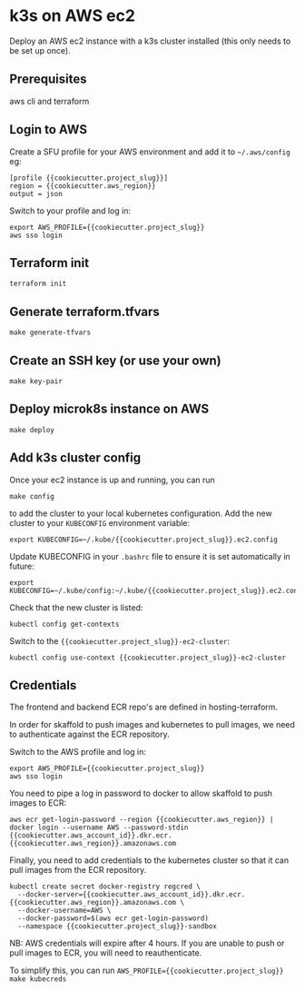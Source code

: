 # k3s on AWS ec2

Deploy an AWS ec2 instance with a k3s cluster installed (this only needs to be set up once).

## Prerequisites

aws cli and terraform

## Login to AWS

Create a SFU profile for your AWS environment and add it to `~/.aws/config` eg:

```
[profile {{cookiecutter.project_slug}}]
region = {{cookiecutter.aws_region}}
output = json
```

Switch to your profile and log in:

```
export AWS_PROFILE={{cookiecutter.project_slug}}
aws sso login
```

## Terraform init

```
terraform init
```

## Generate terraform.tfvars

```
make generate-tfvars
```

## Create an SSH key (or use your own)

```
make key-pair
```

## Deploy microk8s instance on AWS

```
make deploy
```

## Add k3s cluster config

Once your ec2 instance is up and running, you can run 
```
make config
``` 
to add the cluster to your local kubernetes configuration. Add the new cluster to your `KUBECONFIG` environment variable:

```
export KUBECONFIG=~/.kube/{{cookiecutter.project_slug}}.ec2.config
```

Update KUBECONFIG in your `.bashrc` file to ensure it is set automatically in future:

```
export KUBECONFIG=~/.kube/config:~/.kube/{{cookiecutter.project_slug}}.ec2.config
```

Check that the new cluster is listed:

```
kubectl config get-contexts
```

Switch to the `{{cookiecutter.project_slug}}-ec2-cluster`:

```
kubectl config use-context {{cookiecutter.project_slug}}-ec2-cluster
```

## Credentials

The frontend and backend ECR repo's are defined in hosting-terraform.

In order for skaffold to push images and kubernetes to pull images, we need
to authenticate against the ECR repository.

Switch to the AWS profile and log in:

```
export AWS_PROFILE={{cookiecutter.project_slug}}
aws sso login
```

You need to pipe a log in password to docker to allow skaffold to push images to ECR:

```
aws ecr get-login-password --region {{cookiecutter.aws_region}} | docker login --username AWS --password-stdin {{cookiecutter.aws_account_id}}.dkr.ecr.{{cookiecutter.aws_region}}.amazonaws.com
```

Finally, you need to add credentials to the kubernetes cluster so that it can pull images from the ECR repository.

```
kubectl create secret docker-registry regcred \
  --docker-server={{cookiecutter.aws_account_id}}.dkr.ecr.{{cookiecutter.aws_region}}.amazonaws.com \
  --docker-username=AWS \
  --docker-password=$(aws ecr get-login-password)
  --namespace {{cookiecutter.project_slug}}-sandbox
```

NB: AWS credentials will expire after 4 hours. If you are unable to push or pull images to ECR, you will need to reauthenticate.

To simplify this, you can run `AWS_PROFILE={{cookiecutter.project_slug}} make kubecreds`
